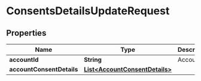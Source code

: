 # ConsentsDetailsUpdateRequest

## Properties
Name | Type | Description | Notes
------------ | ------------- | ------------- | -------------
**accountId** | **String** | AccountId | 
**accountConsentDetails** | [**List&lt;AccountConsentDetails&gt;**](AccountConsentDetails.md) |  |  [optional]
